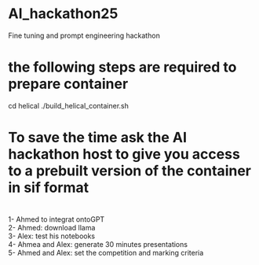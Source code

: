 # AI_hackathon25
Fine tuning and prompt engineering hackathon

# the following steps are required to prepare container

cd helical
./build_helical_container.sh

# To save the time ask the AI hackathon host to give you access to a prebuilt version of the container in sif format

# 

1- Ahmed to integrat ontoGPT  
2- Ahmed: download llama  
3- Alex: test his notebooks  
4- Ahmea and Alex: generate 30 minutes presentations  
5- Ahmed and Alex: set the competition and marking criteria  
